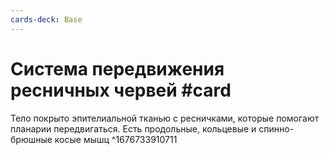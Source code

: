 ```yaml
---
cards-deck: Base
---
```


# Система передвижения ресничных червей #card 
Тело покрыто эпителиальной тканью с ресничками, которые помогают планарии передвигаться.
Есть продольные, кольцевые и спинно-брюшные косые мышц
^1676733910711
